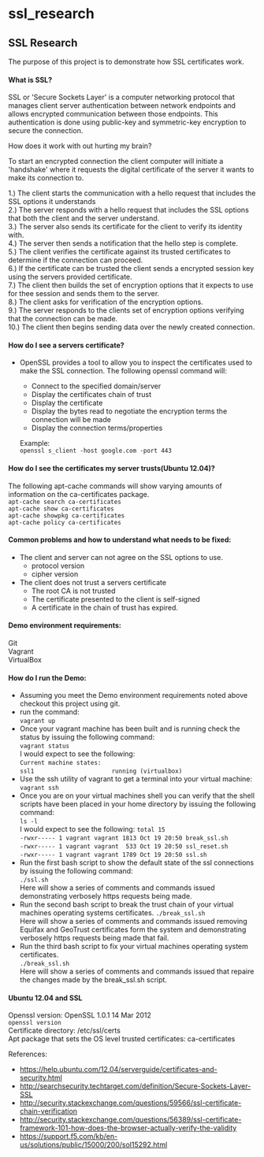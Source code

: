 # ssl_research

## SSL Research  

The purpose of this project is to demonstrate how SSL certificates work.  

#### What is SSL?  

SSL or 'Secure Sockets Layer' is a computer networking protocol that manages client
server authentication between network endpoints and allows encrypted communication
between those endpoints. This authentication is done using public-key and symmetric-key
encryption to secure the connection.

How does it work with out hurting my brain?

To start an encrypted connection the client computer will initiate a 'handshake'
where it requests the digital certificate of the server it wants to make its connection to.

1.) The client starts the communication with a hello request that includes the SSL options it understands  
2.) The server responds with a hello request that includes the SSL options that both the client and the server understand.  
3.) The server also sends its certificate for the client to verify its identity with.  
4.) The server then sends a notification that the hello step is complete.  
5.) The client verifies the certificate against its trusted certificates to determine if the connection can proceed.  
6.) If the certificate can be trusted the client sends a encrypted session key using the servers provided certificate.  
7.) The client then builds the set of encryption options that it expects to use for thee session and sends them to the server.  
8.) The client asks for verification of the encryption options.  
9.) The server responds to the clients set of encryption options verifying that the connection can be made.  
10.) The client then begins sending data over the newly created connection.  

#### How do I see a servers certificate?  
- OpenSSL provides a tool to allow you to inspect the certificates used to make the
SSL connection. The following openssl command will:  
    - Connect to the specified domain/server  
    - Display the certificates chain of trust  
    - Display the certificate  
    - Display the bytes read to negotiate the encryption terms the connection will be made  
    - Display the connection terms/properties  

    Example:  
    `openssl s_client -host google.com -port 443`  

#### How do I see the certificates my server trusts(Ubuntu 12.04)?  
The following apt-cache commands will show varying amounts of information on the ca-certificates package.  
`apt-cache search ca-certificates`  
`apt-cache show ca-certificates`  
`apt-cache showpkg ca-certificates`  
`apt-cache policy ca-certificates`  

#### Common problems and how to understand what needs to be fixed:  
- The client and server can not agree on the SSL options to use.  
  - protocol version  
  - cipher version  
- The client does not trust a servers certificate  
  - The root CA is not trusted  
  - The certificate presented to the client is self-signed  
  - A certificate in the chain of trust has expired.  

#### Demo environment requirements:
Git  
Vagrant  
VirtualBox  

#### How do I run the Demo:  
- Assuming you meet the Demo environment requirements noted above checkout this project using git.  
- run the command:  
      `vagrant up`  
- Once your vagrant machine has been built and is running check the status by issuing the following command:  
      `vagrant status`  
    I would expect to see the following:  
      `Current machine states:`  
      `ssl1                      running (virtualbox)`  
- Use the ssh utility of vagrant to get a terminal into your virtual machine:  
      `vagrant ssh`
- Once you are on your virtual machines shell you can verify that the shell scripts have been placed in your home directory by issuing the following command:      
      `ls -l`  
    I would expect to see the following:
      `total 15`  
      `-rwxr----- 1 vagrant vagrant 1813 Oct 19 20:50 break_ssl.sh`  
      `-rwxr----- 1 vagrant vagrant  533 Oct 19 20:50 ssl_reset.sh`  
      `-rwxr----- 1 vagrant vagrant 1789 Oct 19 20:50 ssl.sh`  
- Run the first bash script to show the default state of the ssl connections by issuing the following command:  
      `./ssl.sh`  
    Here will show a series of comments and commands issued demonstrating verbosely https requests being made.   
- Run the second bash script to break the trust chain of your virtual machines operating systems certificates.
      `./break_ssl.sh`  
    Here will show a series of comments and commands issued removing Equifax and GeoTrust certificates form the system and demonstrating verbosely https requests being made that fail.  
- Run the third bash script to fix your virtual machines operating system certificates.     
      `./break_ssl.sh`  
    Here will show a series of comments and commands issued that repaire the changes made by the break_ssl.sh script.  


#### Ubuntu 12.04 and SSL  
Openssl version: OpenSSL 1.0.1 14 Mar 2012  
    `openssl version`  
Certificate directory: /etc/ssl/certs  
Apt package that sets the OS level trusted certificates: ca-certificates  

References:
- https://help.ubuntu.com/12.04/serverguide/certificates-and-security.html
- http://searchsecurity.techtarget.com/definition/Secure-Sockets-Layer-SSL
- http://security.stackexchange.com/questions/59566/ssl-certificate-chain-verification
- http://security.stackexchange.com/questions/56389/ssl-certificate-framework-101-how-does-the-browser-actually-verify-the-validity
- https://support.f5.com/kb/en-us/solutions/public/15000/200/sol15292.html
